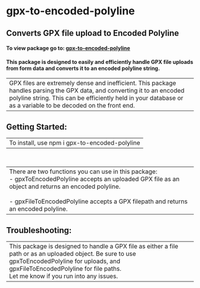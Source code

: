 # gpx-to-encoded-polyline

## Converts GPX file upload to Encoded Polyline

#### To view package go to: [gpx-to-encoded-polyline](https://www.npmjs.com/package/gpx-to-encoded-polyline)

#### This package is designed to easily and efficiently handle GPX file uploads from form data and converts it to an encoded polyline string.

<table>
<tr>
<td>
GPX files are extremely dense and inefficient.  This package handles parsing the GPX data, and converting it to an encoded polyline string.  This can be efficiently held in your database or as a variable to be decoded on the front end.  
</td>
</tr>
</table>

## Getting Started:

<table>
<tr>
<td>
  To install, use npm i gpx-to-encoded-polyline
</td>
</tr>
</table>
<br>
<table>
<tr>
<td>
There are two functions you can use in this package:
<br>
- gpxToEncodedPolyline accepts an uploaded GPX file as an object and returns an encoded polyline.
<br><br>
- gpxFileToEncodedPolyline accepts a GPX filepath and returns an encoded polyline.
</td>
</tr>
</table>

## Troubleshooting:

<table>
<tr>
<td>
This package is designed to handle a GPX file as either a file path or as an uploaded object.  Be sure to use gpxToEncodedPolyline for uploads, and gpxFileToEncodedPolyline for file paths.
<br>
Let me know if you run into any issues.
</td>
</tr>
</table>
